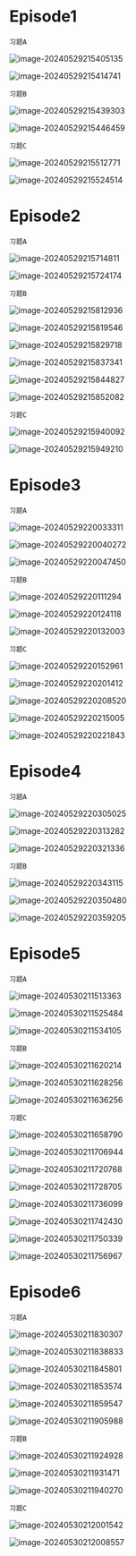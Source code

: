 # Episode1

`习题A`

![image-20240529215405135](assets/Unit_6/image-20240529215405135.png)

![image-20240529215414741](assets/Unit_6/image-20240529215414741.png)

`习题B`

![image-20240529215439303](assets/Unit_6/image-20240529215439303.png)

![image-20240529215446459](assets/Unit_6/image-20240529215446459.png)

`习题C`

![image-20240529215512771](assets/Unit_6/image-20240529215512771.png)

![image-20240529215524514](assets/Unit_6/image-20240529215524514.png)

# Episode2

`习题A`

![image-20240529215714811](assets/Unit_6/image-20240529215714811.png)

![image-20240529215724174](assets/Unit_6/image-20240529215724174.png)

`习题B`

![image-20240529215812936](assets/Unit_6/image-20240529215812936.png)

![image-20240529215819546](assets/Unit_6/image-20240529215819546.png)

![image-20240529215829718](assets/Unit_6/image-20240529215829718.png)

![image-20240529215837341](assets/Unit_6/image-20240529215837341.png)

![image-20240529215844827](assets/Unit_6/image-20240529215844827.png)

![image-20240529215852082](assets/Unit_6/image-20240529215852082.png)

`习题C`

![image-20240529215940092](assets/Unit_6/image-20240529215940092.png)

![image-20240529215949210](assets/Unit_6/image-20240529215949210.png)

# Episode3

`习题A`

![image-20240529220033311](assets/Unit_6/image-20240529220033311.png)

![image-20240529220040272](assets/Unit_6/image-20240529220040272.png)

![image-20240529220047450](assets/Unit_6/image-20240529220047450.png)

`习题B`

![image-20240529220111294](assets/Unit_6/image-20240529220111294.png)

![image-20240529220124118](assets/Unit_6/image-20240529220124118.png)

![image-20240529220132003](assets/Unit_6/image-20240529220132003.png)

`习题C`

![image-20240529220152961](assets/Unit_6/image-20240529220152961.png)

![image-20240529220201412](assets/Unit_6/image-20240529220201412.png)

![image-20240529220208520](assets/Unit_6/image-20240529220208520.png)

![image-20240529220215005](assets/Unit_6/image-20240529220215005.png)

![image-20240529220221843](assets/Unit_6/image-20240529220221843.png)

# Episode4

`习题A`

![image-20240529220305025](assets/Unit_6/image-20240529220305025.png)

![image-20240529220313282](assets/Unit_6/image-20240529220313282.png)

![image-20240529220321336](assets/Unit_6/image-20240529220321336.png)

`习题B`

![image-20240529220343115](assets/Unit_6/image-20240529220343115.png)

![image-20240529220350480](assets/Unit_6/image-20240529220350480.png)

![image-20240529220359205](assets/Unit_6/image-20240529220359205.png)

# Episode5

`习题A`

![image-20240530211513363](assets/Unit_6/image-20240530211513363.png)

![image-20240530211525484](assets/Unit_6/image-20240530211525484.png)

![image-20240530211534105](assets/Unit_6/image-20240530211534105.png)

`习题B`

![image-20240530211620214](assets/Unit_6/image-20240530211620214.png)

![image-20240530211628256](assets/Unit_6/image-20240530211628256.png)

![image-20240530211636256](assets/Unit_6/image-20240530211636256.png)

`习题C`

![image-20240530211658790](assets/Unit_6/image-20240530211658790.png)

![image-20240530211706944](assets/Unit_6/image-20240530211706944.png)

![image-20240530211720768](assets/Unit_6/image-20240530211720768.png)

![image-20240530211728705](assets/Unit_6/image-20240530211728705.png)

![image-20240530211736099](assets/Unit_6/image-20240530211736099.png)

![image-20240530211742430](assets/Unit_6/image-20240530211742430.png)

![image-20240530211750339](assets/Unit_6/image-20240530211750339.png)

![image-20240530211756967](assets/Unit_6/image-20240530211756967.png)

# Episode6

`习题A`

![image-20240530211830307](assets/Unit_6/image-20240530211830307.png)

![image-20240530211838833](assets/Unit_6/image-20240530211838833.png)

![image-20240530211845801](assets/Unit_6/image-20240530211845801.png)

![image-20240530211853574](assets/Unit_6/image-20240530211853574.png)

![image-20240530211859547](assets/Unit_6/image-20240530211859547.png)

![image-20240530211905988](assets/Unit_6/image-20240530211905988.png)

`习题B`

![image-20240530211924928](assets/Unit_6/image-20240530211924928.png)

![image-20240530211931471](assets/Unit_6/image-20240530211931471.png)

![image-20240530211940270](assets/Unit_6/image-20240530211940270.png)

`习题C`

![image-20240530212001542](assets/Unit_6/image-20240530212001542.png)

![image-20240530212008557](assets/Unit_6/image-20240530212008557.png)
